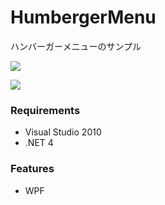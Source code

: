 # HumbergerMenu
ハンバーガーメニューのサンプル


![](https://github.com/ikageso/HumbergerMenu/wiki/images/closed.jpg)

![](https://github.com/ikageso/HumbergerMenu/wiki/images/opened.jpg)

### Requirements
* Visual Studio 2010
* .NET 4

### Features
* WPF
